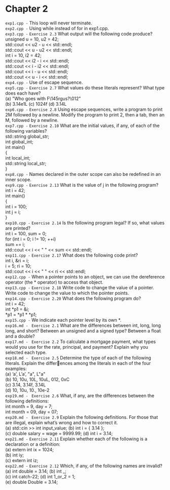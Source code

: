 #      Chapter 2



`exp1.cpp -`  This loop will never terminate.       
`exp2.cpp -`  Using while instead of for in exp1.cpp.    
`exp3.cpp -`  `Exercise 2.3` What output will the following code produce?        
unsigned u = 10, u2 = 42;       
std::cout << u2 - u << std::endl;       
std::cout << u - u2 << std::endl;        
int i = 10, i2 = 42;        
std::cout << i2 - i << std::endl;       
std::cout << i - i2 << std::endl;       
std::cout << i - u << std::endl;     
std::cout << u - i << std::endl;     
`exp4.cpp -`  Use of escape sequence.     
`exp5.cpp -`  `Exercise 2.7` What values do these literals represent? What type does each have?       
(a) "Who goes with F\145rgus?\012"        
(b) 3.14e1L (c) 1024f (d) 3.14L         
`exp6.cpp -`  `Exercise 2.8` Using escape sequences, write a program to print 2M followed by a newline. Modify the program to print 2, then a tab, then an M, followed by a newline.       
`exp7.cpp -`  `Exercise 2.10` What are the initial values, if any, of each of the following variables?            
std::string global_str;        
int global_int;       
int main()       
{       
int local_int;       
std::string local_str;        
}        
`exp8.cpp -`  Names declared in the outer scope can also be redefined in an inner scope.        
`exp9.cpp -`  `Exercise 2.13` What is the value of j in the following program?      
int i = 42;     
int main()     
{     
int i = 100;     
int j = i;     
}     
`exp10.cpp -`  `Exercise 2.14` Is the following program legal? If so, what values are printed?     
int i = 100, sum = 0;     
for (int i = 0; i != 10; ++i)     
sum += i;     
std::cout << i << " " << sum << std::endl;      
`exp11.cpp -`  `Exercise 2.17` What does the following code print?      
int i, &ri = i;       
i = 5; ri = 10;      
std::cout << i << " " << ri << std::endl;      
`exp12.cpp -`  When a pointer points to an object, we can use the dereference operator (the * operator) to access that object.      
`exp13.cpp -`  `Exercise 2.18` Write code to change the value of a pointer. Write code to change the value to which the pointer points.       
`exp14.cpp -`  `Exercise 2.20` What does the following program do?      
int i = 42;     
int *p1 = &i;     
*p1 = *p1 * *p1;      
`exp15.cpp -`  We indicate each pointer level by its own *.        
`exp16.md - `  `Exercise 2.1` What are the differences between int, long, long long, and short? Between an unsigned and a signed type? Between a float and a double?        
`exp17.md - `  `Exercise 2.2` To calculate a mortgage payment, what types would you use for the rate, principal, and payment? Explain why you selected each type.        
`exp18.md - `  `Exercise 2.5` Determine the type of each of the following literals. Explain the differences among the literals in each of the four examples:       
(a) ’a’, L’a’, "a", L"a"        
(b) 10, 10u, 10L, 10uL, 012, 0xC       
(c) 3.14, 3.14f, 3.14L       
(d) 10, 10u, 10., 10e-2          
`exp19.md - `  `Exercise 2.6` What, if any, are the differences between the following definitions:       
int month = 9, day = 7;       
int month = 09, day = 07;        
`exp20.md - `  `Exercise 2.9` Explain the following definitions. For those that are illegal, explain what’s wrong and how to correct it.       
(a) std::cin >> int input_value; (b) int i = { 3.14 };       
(c) double salary = wage = 9999.99; (d) int i = 3.14;         
`exp21.md -`  `Exercise 2.11` Explain whether each of the following is a declaration or a definition:       
(a) extern int ix = 1024;       
(b) int iy;        
(c) extern int iz;        
`exp22.md -`  `Exercise 2.12` Which, if any, of the following names are invalid?         
(a) int double = 3.14; (b) int _;         
(c) int catch-22; (d) int 1_or_2 = 1;         
(e) double Double = 3.14;          
